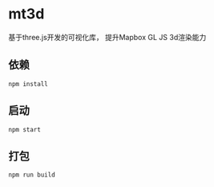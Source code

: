 # mt3d
基于three.js开发的可视化库， 提升Mapbox GL JS 3d渲染能力

## 依赖

```node
npm install
```
## 启动

```node
npm start
```

## 打包

```node
npm run build
```

